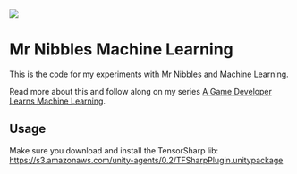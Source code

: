 <img src="https://mikecann.co.uk/machine-learning/a-game-developer-learns-machine-learning-a-little-deeper/header.jpg" align="middle"/>

# Mr Nibbles Machine Learning

This is the code for my experiments with Mr Nibbles and Machine Learning. 

Read more about this and follow along on my series [A Game Developer Learns Machine Learning](https://mikecann.co.uk/all-tags/#AGDLML).

## Usage

Make sure you download and install the TensorSharp lib: https://s3.amazonaws.com/unity-agents/0.2/TFSharpPlugin.unitypackage